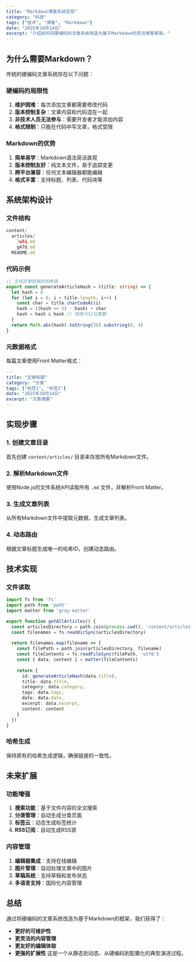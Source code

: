 ```yaml
---
title: "Markdown博客系统实现"
category: "科技"
tags: ["技术", "博客", "Markdown"]
date: "2025年10月14日"
excerpt: "介绍如何将硬编码的文章系统改造为基于Markdown的灵活博客框架。"
---
```

## 为什么需要Markdown？
传统的硬编码文章系统存在以下问题：
### 硬编码的局限性
1. **维护困难**：每次添加文章都需要修改代码
2. **版本控制复杂**：文章内容和代码混在一起
3. **非技术人员无法参与**：需要开发者才能添加内容
4. **格式限制**：只能在代码中写文章，格式受限
### Markdown的优势
1. **简单易学**：Markdown语法简洁直观
2. **版本控制友好**：纯文本文件，易于追踪变更
3. **跨平台兼容**：任何文本编辑器都能编辑
4. **格式丰富**：支持标题、列表、代码块等
## 系统架构设计
### 文件结构
```typescript
content/
  articles/
    7w5i.md
    g47d.md
  README.md
```
### 代码示例
```typescript
// 生成文章链接的哈希值
export const generateArticleHash = (title: string) => {
  let hash = 0
  for (let i = 0; i < title.length; i++) {
    const char = title.charCodeAt(i)
    hash = ((hash << 5) - hash) + char
    hash = hash & hash // 转换为32位整数
  }
  return Math.abs(hash).toString(36).substring(0, 4)
}
```
### 元数据格式
每篇文章使用Front Matter格式：
```yaml
---
title: "文章标题"
category: "分类"
tags: ["标签1", "标签2"]
date: "2025年10月14日"
excerpt: "文章摘要"
---
```
## 实现步骤
### 1. 创建文章目录
首先创建 `content/articles/` 目录来存放所有Markdown文件。
### 2. 解析Markdown文件
使用Node.js的文件系统API读取所有 `.md` 文件，并解析Front Matter。
### 3. 生成文章列表
从所有Markdown文件中提取元数据，生成文章列表。
### 4. 动态路由
根据文章标题生成唯一的哈希ID，创建动态路由。
## 技术实现
### 文件读取
```typescript
import fs from 'fs'
import path from 'path'
import matter from 'gray-matter'

export function getAllArticles() {
  const articlesDirectory = path.join(process.cwd(), 'content/articles')
  const filenames = fs.readdirSync(articlesDirectory)
  
  return filenames.map(filename => {
    const filePath = path.join(articlesDirectory, filename)
    const fileContents = fs.readFileSync(filePath, 'utf8')
    const { data, content } = matter(fileContents)
    
    return {
      id: generateArticleHash(data.title),
      title: data.title,
      category: data.category,
      tags: data.tags,
      date: data.date,
      excerpt: data.excerpt,
      content: content
    }
  })
}
```
### 哈希生成
保持原有的哈希生成逻辑，确保链接的一致性。
## 未来扩展
### 功能增强
1. **搜索功能**：基于文件内容的全文搜索
2. **分类管理**：自动生成分类页面
3. **标签云**：动态生成标签统计
4. **RSS订阅**：自动生成RSS源
### 内容管理
1. **编辑器集成**：支持在线编辑
2. **图片管理**：自动处理文章中的图片
3. **草稿系统**：支持草稿和发布状态
4. **多语言支持**：国际化内容管理
## 总结
通过将硬编码的文章系统改造为基于Markdown的框架，我们获得了：
- **更好的可维护性**
- **更灵活的内容管理**
- **更友好的编辑体验**
- **更强的扩展性**
这是一个从静态到动态、从硬编码到配置化的典型演进过程。
